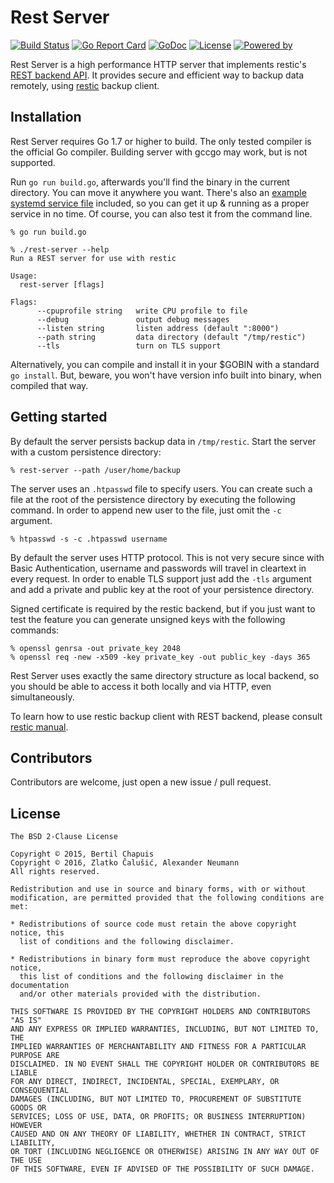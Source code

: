 # Rest Server

[![Build Status](https://travis-ci.org/restic/rest-server.svg?branch=master)](https://travis-ci.org/restic/rest-server)
[![Go Report Card](https://goreportcard.com/badge/github.com/restic/rest-server)](https://goreportcard.com/report/github.com/restic/rest-server)
[![GoDoc](https://godoc.org/github.com/restic/rest-server?status.svg)](https://godoc.org/github.com/restic/rest-server)
[![License](https://img.shields.io/badge/license-BSD%20%282--Clause%29-003262.svg?maxAge=2592000)](https://github.com/restic/rest-server/blob/master/LICENSE)
[![Powered by](https://img.shields.io/badge/powered_by-Go-5272b4.svg?maxAge=2592000)](https://golang.org/)

Rest Server is a high performance HTTP server that implements restic's [REST backend
API](https://github.com/restic/restic/blob/master/doc/REST_backend.md). It provides secure and efficient way to backup
data remotely, using [restic](https://github.com/restic/restic) backup client.

## Installation

Rest Server requires Go 1.7 or higher to build.  The only tested compiler is the official Go compiler.  Building server
with gccgo may work, but is not supported.

Run ```go run build.go```, afterwards you'll find the binary in the current directory.  You can move it anywhere you
want.  There's also an [example systemd service
file](https://github.com/restic/rest-server/blob/master/etc/rest-server.service) included, so you can get it up &
running as a proper service in no time. Of course, you can also test it from the command line.

```
% go run build.go

% ./rest-server --help
Run a REST server for use with restic

Usage:
  rest-server [flags]

Flags:
      --cpuprofile string   write CPU profile to file
      --debug               output debug messages
      --listen string       listen address (default ":8000")
      --path string         data directory (default "/tmp/restic")
      --tls                 turn on TLS support
```

Alternatively, you can compile and install it in your $GOBIN with a standard `go install`.  But, beware, you won't have
version info built into binary, when compiled that way.

## Getting started

By default the server persists backup data in `/tmp/restic`.  Start the server with a custom persistence directory:

```
% rest-server --path /user/home/backup
```

The server uses an `.htpasswd` file to specify users.  You can create such a file at the root of the persistence
directory by executing the following command.  In order to append new user to the file, just omit the `-c` argument.

```
% htpasswd -s -c .htpasswd username
```

By default the server uses HTTP protocol.  This is not very secure since with Basic Authentication, username and
passwords will travel in cleartext in every request.  In order to enable TLS support just add the `-tls` argument and
add a private and public key at the root of your persistence directory.

Signed certificate is required by the restic backend, but if you just want to test the feature you can generate unsigned
keys with the following commands:

```
% openssl genrsa -out private_key 2048
% openssl req -new -x509 -key private_key -out public_key -days 365
```

Rest Server uses exactly the same directory structure as local backend, so you should be able to access it both locally
and via HTTP, even simultaneously.

To learn how to use restic backup client with REST backend, please consult [restic
manual](https://github.com/restic/restic/blob/master/doc/Manual.md#create-a-rest-server-repository).

## Contributors

Contributors are welcome, just open a new issue / pull request.

## License

```
The BSD 2-Clause License

Copyright © 2015, Bertil Chapuis
Copyright © 2016, Zlatko Čalušić, Alexander Neumann
All rights reserved.

Redistribution and use in source and binary forms, with or without
modification, are permitted provided that the following conditions are met:

* Redistributions of source code must retain the above copyright notice, this
  list of conditions and the following disclaimer.

* Redistributions in binary form must reproduce the above copyright notice,
  this list of conditions and the following disclaimer in the documentation
  and/or other materials provided with the distribution.

THIS SOFTWARE IS PROVIDED BY THE COPYRIGHT HOLDERS AND CONTRIBUTORS "AS IS"
AND ANY EXPRESS OR IMPLIED WARRANTIES, INCLUDING, BUT NOT LIMITED TO, THE
IMPLIED WARRANTIES OF MERCHANTABILITY AND FITNESS FOR A PARTICULAR PURPOSE ARE
DISCLAIMED. IN NO EVENT SHALL THE COPYRIGHT HOLDER OR CONTRIBUTORS BE LIABLE
FOR ANY DIRECT, INDIRECT, INCIDENTAL, SPECIAL, EXEMPLARY, OR CONSEQUENTIAL
DAMAGES (INCLUDING, BUT NOT LIMITED TO, PROCUREMENT OF SUBSTITUTE GOODS OR
SERVICES; LOSS OF USE, DATA, OR PROFITS; OR BUSINESS INTERRUPTION) HOWEVER
CAUSED AND ON ANY THEORY OF LIABILITY, WHETHER IN CONTRACT, STRICT LIABILITY,
OR TORT (INCLUDING NEGLIGENCE OR OTHERWISE) ARISING IN ANY WAY OUT OF THE USE
OF THIS SOFTWARE, EVEN IF ADVISED OF THE POSSIBILITY OF SUCH DAMAGE.
```
